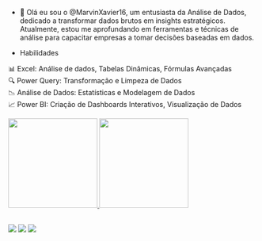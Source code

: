 - 👋 Olá eu sou o  @MarvinXavier16,  um entusiasta da Análise de Dados, dedicado a transformar dados brutos em insights estratégicos. Atualmente, estou me aprofundando em ferramentas e técnicas de análise para capacitar empresas a tomar decisões baseadas em dados.

- Habilidades</br>
  
📊 Excel: Análise de dados, Tabelas Dinâmicas, Fórmulas Avançadas</br>
🔍 Power Query: Transformação e Limpeza de Dados</br>
📉 Análise de Dados: Estatísticas e Modelagem de Dados</br>
📈 Power BI: Criação de Dashboards Interativos, Visualização de Dados</br>

<div align="left"> 
  <a href="https://github.com/MarvinXavier16">
  <img height="180em" src="https://github-readme-stats.vercel.app/api?username=MarvinXavier16&show_icons=true&theme=dracula&include_all_commits=true&count_private=true"/>
  <img height="180em" src="https://github-readme-stats.vercel.app/api/top-langs/?username=MarvinXavier16&layout=compact&langs_count=7&theme=dracula"/>
</div>
  


<div style="display: center"><br> 
  
   <a href="https://instagram.com/marvinxavier" target="_blank"><img src="https://img.shields.io/badge/-Instagram-%23E4405F?style=for-the-badge&logo=instagram&logoColor=white" target="_blank"></a>
    <a href = "mailto:mvsxm13@gmail.com"><img src="https://img.shields.io/badge/-Gmail-%23333?style=for-the-badge&logo=gmail&logoColor=white" target="_blank"></a>
    <a href="https://www.linkedin.com/in/marcus-xavier16/" target="_blank"><img src="https://img.shields.io/badge/-LinkedIn-%230077B5?style=for-the-badge&logo=linkedin&logoColor=white" target="_blank"></a> 
 
 
</div>
